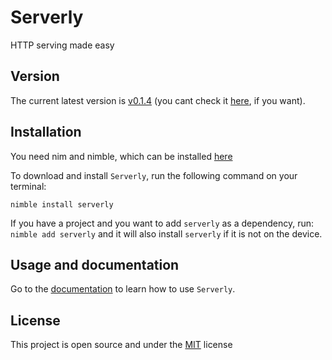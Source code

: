 # Serverly

HTTP serving made easy

## Version
The current latest version is [v0.1.4](https://github.com/roger-padrell/serverly/releases/tag/v0.1.4) (you cant check it [here](https://github.com/roger-padrell/serverly/releases), if you want).

## Installation 
You need nim and nimble, which can be installed [here](https://nim-lang.org/install.html)

To download and install `Serverly`, run the following command on your terminal:
```
nimble install serverly
```
If you have a project and you want to add `serverly` as a dependency, run:
`nimble add serverly`
and it will also install `serverly` if it is not on the device.

## Usage and documentation
Go to the [documentation](https://roger-padrell.github.io/serverly/docs.html) to learn how to use `Serverly`.

## License
This project is open source and under the [MIT](https://opensource.org/licenses/MIT) license
